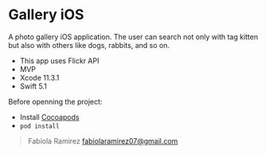 # Gallery iOS

A photo gallery iOS application. The user can search not only with tag kitten but also with others like dogs, rabbits, and so on.

- This app uses Flickr API
- MVP
- Xcode 11.3.1
- Swift 5.1

Before openning the project:

- Install [Cocoapods](https://cocoapods.org/)
- `pod install`

> Fabiola Ramirez [fabiolaramirez07@gmail.com](mailto:fabiolaramirez07@gmail.com)

 

